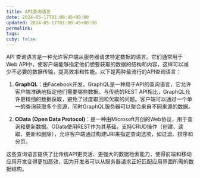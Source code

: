 ```yaml
---
title: API查询语言
date: 2024-05-17T01:00:45+08:00
updated: 2024-05-17T01:00:45+08:00
permalink: 
tags: 
ccby: false
---
```

API 查询语言是一种允许客户端从服务器请求特定数据的语言。它们通常用于Web API中，使客户端能够指定他们想要获取的数据的结构和内容，这样可以减少不必要的数据传输，提高效率和性能。以下是两种最流行的API查询语言：

1. **GraphQL**：由Facebook开发，GraphQL是一种用于API的查询语言，它允许客户端准确地指定他们需要哪些数据。与传统的REST API相比，GraphQL允许更精细的数据获取，避免了过度取回和欠取的问题。客户端可以通过一个单一的查询获取多个资源，同时GraphQL服务器可以聚合来自不同来源的数据。
    
2. **OData (Open Data Protocol)**：是一种由Microsoft开创的Web协议，用于查询和更新数据。OData使用REST作为其基础，支持CRUD操作（创建、读取、更新和删除），允许客户端通过构建URI来指定查询选项，如过滤、排序和分页。
    

这些查询语言提供了比传统API更灵活、更强大的数据检索能力，使得前端和移动应用开发变得更加高效，因为开发者可以从服务器请求正好匹配应用界面所需的数据结构。